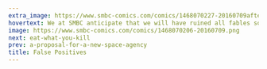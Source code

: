 ```yaml
---
extra_image: https://www.smbc-comics.com/comics/1468070227-20160709after.png
hovertext: We at SMBC anticipate that we will have ruined all fables some time during August 2023.
image: https://www.smbc-comics.com/comics/1468070206-20160709.png
next: eat-what-you-kill
prev: a-proposal-for-a-new-space-agency
title: False Positives
---
```

